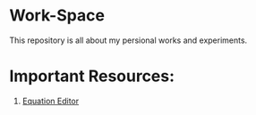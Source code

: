 # Work-Space
This repository is all about my persional works and experiments.

# Important Resources:
1. [Equation Editor](https://www.codecogs.com/latex/eqneditor.php)
